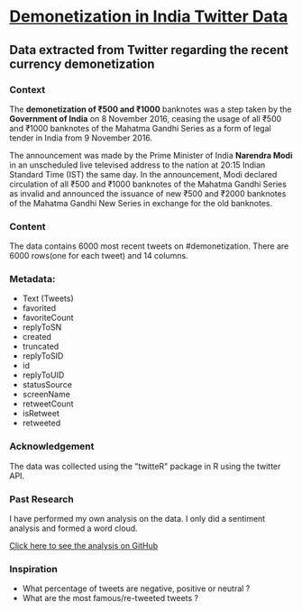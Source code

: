 # [Demonetization in India Twitter Data](https://www.kaggle.com/arathee2/demonetization-in-india-twitter-data)
## Data extracted from Twitter regarding the recent currency demonetization

### Context

The **demonetization of ₹500 and ₹1000** banknotes was a step taken by the **Government of India** on 8 November 2016, ceasing the usage of all ₹500 and ₹1000 banknotes of the Mahatma Gandhi Series as a form of legal tender in India from 9 November 2016.

The announcement was made by the Prime Minister of India **Narendra Modi** in an unscheduled live televised address to the nation at 20:15 Indian Standard Time (IST) the same day. In the announcement, Modi declared circulation of all ₹500 and ₹1000 banknotes of the Mahatma Gandhi Series as invalid and announced the issuance of new ₹500 and ₹2000 banknotes of the Mahatma Gandhi New Series in exchange for the old banknotes.

### Content

The data contains 6000 most recent tweets on #demonetization. There are 6000 rows(one for each tweet) and 14 columns.

### Metadata:

* Text (Tweets)
* favorited
* favoriteCount
* replyToSN
* created
* truncated
* replyToSID
* id
* replyToUID
* statusSource
* screenName
* retweetCount
* isRetweet
* retweeted

### Acknowledgement

The data was collected using the "twitteR" package in R using the twitter API.

### Past Research

I have performed my own analysis on the data. I only did a sentiment analysis and formed a word cloud.

[Click here to see the analysis on GitHub](https://github.com/arathee2/demonetization-india/blob/master/demonetization-sentiment-analysis.md)

### Inspiration

* What percentage of tweets are negative, positive or neutral ?
* What are the most famous/re-tweeted tweets ?